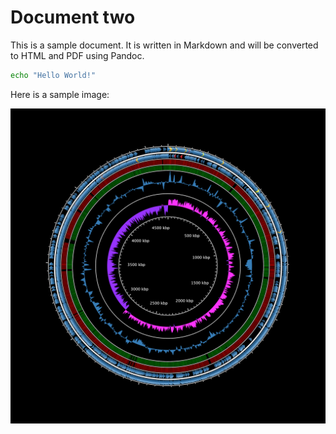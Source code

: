 # Document two

This is a sample document. It is written in Markdown and will be converted to HTML and PDF using Pandoc.

```bash
echo "Hello World!"
```

Here is a sample image:

![This is a sample image](includes/figure.png)